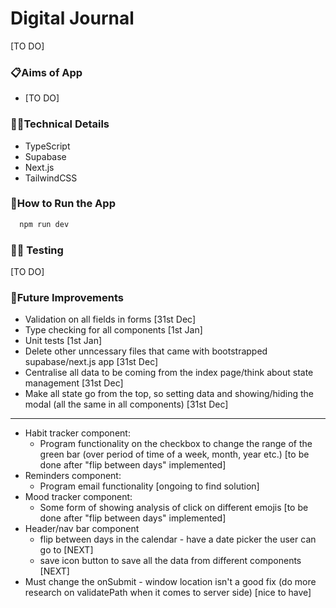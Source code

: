 # Digital Journal

[TO DO]

### 📋Aims of App

- [TO DO]

### 👩‍💻Technical Details

- TypeScript
- Supabase
- Next.js
- TailwindCSS

### 🔧How to Run the App

```bash
  npm run dev
```

### 🕵️‍♀️ Testing

[TO DO]

### 💭Future Improvements

- Validation on all fields in forms [31st Dec]
- Type checking for all components [1st Jan]
- Unit tests [1st Jan]
- Delete other unncessary files that came with bootstrapped supabase/next.js app [31st Dec]
- Centralise all data to be coming from the index page/think about state management [31st Dec]
- Make all state go from the top, so setting data and showing/hiding the modal (all the same in all components) [31st Dec]

---

- Habit tracker component:
  - Program functionality on the checkbox to change the range of the green bar (over period of time of a week, month, year etc.) [to be done after "flip between days" implemented]
- Reminders component:
  - Program email functionality [ongoing to find solution]
- Mood tracker component:
  - Some form of showing analysis of click on different emojis [to be done after "flip between days" implemented]
- Header/nav bar component
  - flip between days in the calendar - have a date picker the user can go to [NEXT]
  - save icon button to save all the data from different components [NEXT]
- Must change the onSubmit - window location isn't a good fix (do more research on validatePath when it comes to server side) [nice to have]
